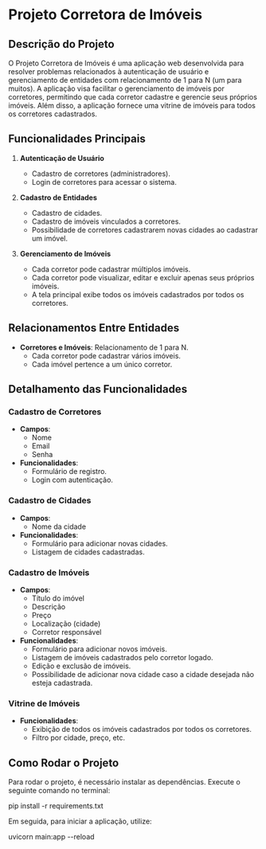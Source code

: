 # Projeto Corretora de Imóveis

## Descrição do Projeto

O Projeto Corretora de Imóveis é uma aplicação web desenvolvida para resolver problemas relacionados à autenticação de usuário e gerenciamento de entidades com relacionamento de 1 para N (um para muitos). A aplicação visa facilitar o gerenciamento de imóveis por corretores, permitindo que cada corretor cadastre e gerencie seus próprios imóveis. Além disso, a aplicação fornece uma vitrine de imóveis para todos os corretores cadastrados.

## Funcionalidades Principais

1. **Autenticação de Usuário**
   - Cadastro de corretores (administradores).
   - Login de corretores para acessar o sistema.

2. **Cadastro de Entidades**
   - Cadastro de cidades.
   - Cadastro de imóveis vinculados a corretores.
   - Possibilidade de corretores cadastrarem novas cidades ao cadastrar um imóvel.

3. **Gerenciamento de Imóveis**
   - Cada corretor pode cadastrar múltiplos imóveis.
   - Cada corretor pode visualizar, editar e excluir apenas seus próprios imóveis.
   - A tela principal exibe todos os imóveis cadastrados por todos os corretores.

## Relacionamentos Entre Entidades

- **Corretores e Imóveis**: Relacionamento de 1 para N.
  - Cada corretor pode cadastrar vários imóveis.
  - Cada imóvel pertence a um único corretor.

## Detalhamento das Funcionalidades

### Cadastro de Corretores

- **Campos**:
  - Nome
  - Email
  - Senha
- **Funcionalidades**:
  - Formulário de registro.
  - Login com autenticação.

### Cadastro de Cidades

- **Campos**:
  - Nome da cidade
- **Funcionalidades**:
  - Formulário para adicionar novas cidades.
  - Listagem de cidades cadastradas.

### Cadastro de Imóveis

- **Campos**:
  - Título do imóvel
  - Descrição
  - Preço
  - Localização (cidade)
  - Corretor responsável
- **Funcionalidades**:
  - Formulário para adicionar novos imóveis.
  - Listagem de imóveis cadastrados pelo corretor logado.
  - Edição e exclusão de imóveis.
  - Possibilidade de adicionar nova cidade caso a cidade desejada não esteja cadastrada.

### Vitrine de Imóveis

- **Funcionalidades**:
  - Exibição de todos os imóveis cadastrados por todos os corretores.
  - Filtro por cidade, preço, etc.

## Como Rodar o Projeto

Para rodar o projeto, é necessário instalar as dependências. Execute o seguinte comando no terminal:


pip install -r requirements.txt

Em seguida, para iniciar a aplicação, utilize:

uvicorn main:app --reload


